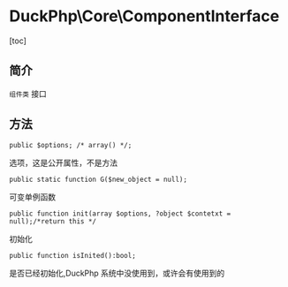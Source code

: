 # DuckPhp\Core\ComponentInterface
[toc]

## 简介

`组件类` 接口

## 方法

    public $options; /* array() */;
选项，这是公开属性，不是方法

    public static function G($new_object = null);
可变单例函数

    public function init(array $options, ?object $contetxt = null);/*return this */
初始化

    public function isInited():bool;
是否已经初始化,DuckPhp 系统中没使用到，或许会有使用到的
